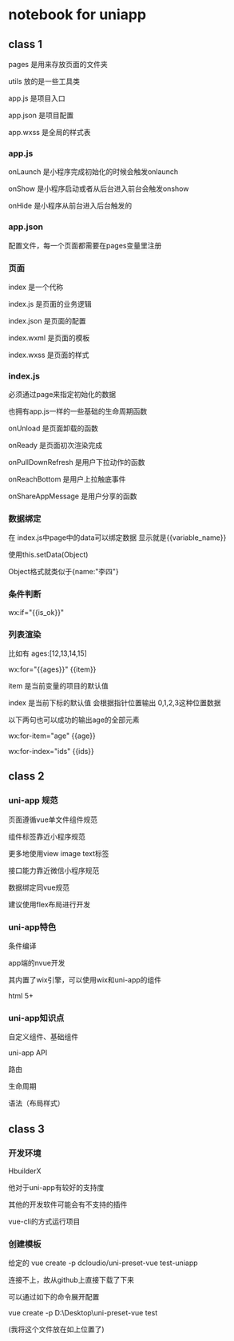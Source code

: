 # notebook for uniapp

## class 1

pages 是用来存放页面的文件夹

utils 放的是一些工具类

app.js 是项目入口

app.json 是项目配置

app.wxss 是全局的样式表



### app.js

onLaunch 是小程序完成初始化的时候会触发onlaunch

onShow 是小程序启动或者从后台进入前台会触发onshow

onHide 是小程序从前台进入后台触发的


### app.json

配置文件，每一个页面都需要在pages变量里注册

### 页面

index 是一个代称

index.js 是页面的业务逻辑

index.json 是页面的配置

index.wxml 是页面的模板

index.wxss 是页面的样式


### index.js

必须通过page来指定初始化的数据

也拥有app.js一样的一些基础的生命周期函数

onUnload 是页面卸载的函数

onReady 是页面初次渲染完成

onPullDownRefresh 是用户下拉动作的函数

onReachBottom 是用户上拉触底事件

onShareAppMessage 是用户分享的函数

### 数据绑定

在 index.js中page中的data可以绑定数据
显示就是{{variable_name}}

使用this.setData(Object)

Object格式就类似于{name:"李四"}

### 条件判断

wx:if="{{is_ok}}"

### 列表渲染

比如有 ages:[12,13,14,15]

wx:for="{{ages}}" {{item}}

item 是当前变量的项目的默认值

index 是当前下标的默认值 会根据指针位置输出 0,1,2,3这种位置数据

以下两句也可以成功的输出age的全部元素

wx:for-item="age" {{age}}

wx:for-index="ids" {{ids}}

## class 2

### uni-app 规范

页面遵循vue单文件组件规范

<template>
  <view>
    ....
  </view>
</template>

<script>
  ....
</script>

<style>
  ....
</style>

组件标签靠近小程序规范

更多地使用view image text标签

接口能力靠近微信小程序规范

数据绑定同vue规范

建议使用flex布局进行开发

### uni-app特色

条件编译

app端的nvue开发

其内置了wix引擎，可以使用wix和uni-app的组件

html 5+

### uni-app知识点

自定义组件、基础组件

uni-app API

路由

生命周期

语法（布局样式）

## class 3

### 开发环境

HbuilderX

他对于uni-app有较好的支持度

其他的开发软件可能会有不支持的插件

vue-cli的方式运行项目

### 创建模板

给定的 vue create -p dcloudio/uni-preset-vue test-uniapp

连接不上，故从github上直接下载了下来

可以通过如下的命令展开配置

vue create -p D:\Desktop\uni-preset-vue test

(我将这个文件放在如上位置了)

